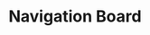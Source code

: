---
title: "Navigation Board"
excerpt: "(:it: in Italian) Navigation board"
toc: true
toc_label: "Table of Contents"
toc_icon: "cog"
toc_sticky: true
number: 2008
---